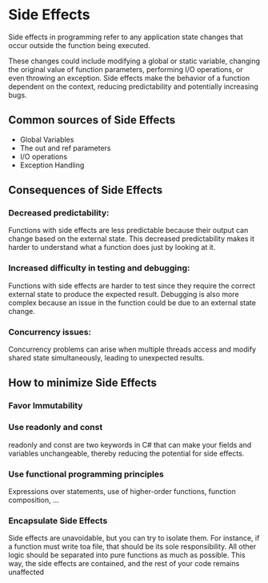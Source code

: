 # Side Effects

Side effects in programming refer to any application state changes that occur outside the function
being executed. 

These changes could include modifying a global or static variable, changing the
original value of function parameters, performing I/O operations, or even throwing an exception.
Side effects make the behavior of a function dependent on the context, reducing predictability and
potentially increasing bugs.

## Common sources of Side Effects

* Global Variables
* The out and ref parameters
* I/O operations
* Exception Handling

## Consequences of Side Effects

### Decreased predictability: 

Functions with side effects are less predictable because their output can
change based on the external state. This decreased predictability makes it harder to understand
what a function does just by looking at it.

### Increased difficulty in testing and debugging: 

Functions with side effects are harder to test
since they require the correct external state to produce the expected result. Debugging is also
more complex because an issue in the function could be due to an external state change.

### Concurrency issues: 

Concurrency problems can arise when multiple threads access and modify
shared state simultaneously, leading to unexpected results.

## How to minimize Side Effects

### Favor Immutability

### Use readonly and const

readonly and const are two keywords in C# that can make your fields and variables unchangeable,
thereby reducing the potential for side effects.

### Use functional programming principles

Expressions over statements, use of higher-order functions, function composition, ...

### Encapsulate Side Effects

Side effects are unavoidable, but you can try to isolate them. 
For instance, if a function must write toa file, that should be its sole responsibility. 
All other logic should be separated into pure functions as much as possible. 
This way, the side effects are contained, and the rest of your code remains unaffected





